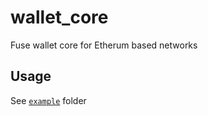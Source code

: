 # wallet_core

Fuse wallet core for Etherum based networks

## Usage

See [`example`](https://github.com/fuseio/wallet_core/tree/master/example) folder
